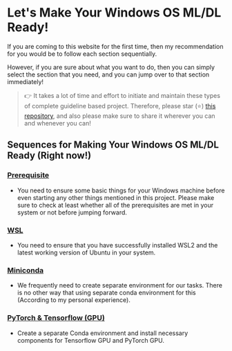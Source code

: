 # Let's Make Your Windows OS ML/DL Ready!

If you are coming to this website for the first time, then my recommendation for you would be to follow each section sequentially.

However, if you are sure about what you want to do, then you can simply select the section that you need, and you can jump over to that section immediately!

> 👉 It takes a lot of time and effort to initiate and maintain these types of complete guideline based project. Therefore, please star (⭐) [this repository](https://github.com/FahimFBA/WinML), and also please make sure to share it wherever you can and whenever you can!


## Sequences for Making Your Windows OS ML/DL Ready (Right now!)

### [Prerequisite](/prerequisite) 
- You need to ensure some basic things for your Windows machine before even starting any other things mentioned in this project. Please make sure to check at least whether all of the prerequisites are met in your system or not before jumping forward.
### [WSL](/wsl) 
- You need to ensure that you have successfully installed WSL2 and the latest working version of Ubuntu in your system.
### [Miniconda](/miniconda) 
- We frequently need to create separate environment for our tasks. There is no other way that using separate conda environment for this (According to my personal experience).
### [PyTorch & Tensorflow (GPU)](/pytorch-tensorflow-gpu) 
- Create a separate Conda environment and install necessary components for Tensorflow GPU and PyTorch GPU.